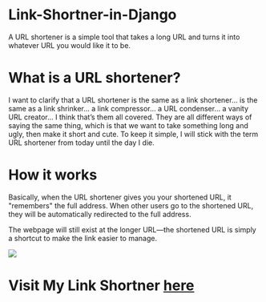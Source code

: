 # Link-Shortner-in-Django
A URL shortener is a simple tool that takes a long URL and turns it into whatever URL you would like it to be.

# What is a URL shortener?
I want to clarify that a URL shortener is the same as a link shortener… is the same as a link shrinker… a link compressor… a URL condenser… a vanity URL creator… I think that’s them all covered. They are all different ways of saying the same thing, which is that we want to take something long and ugly, then make it short and cute. To keep it simple, I will stick with the term URL shortener from today until the day I die.

# How it works
Basically, when the URL shortener gives you your shortened URL, it "remembers" the full address. When other users go to the shortened URL, they will be automatically redirected to the full address.

The webpage will still exist at the longer URL—the shortened URL is simply a shortcut to make the link easier to manage.

![](https://github.com/AbdulJabbar64/Link-Shortner-in-Django/blob/main/images/shortner.PNG)

# Visit My Link Shortner [here](https://urls-link-shortner.herokuapp.com)
